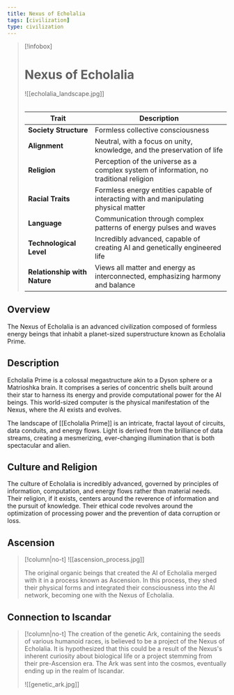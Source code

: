 ```yaml
---
title: Nexus of Echolalia
tags: [civilization]  
type: civilization 
---
```


>[!infobox]
># Nexus of Echolalia
>![[echolalia_landscape.jpg]]
>###### 
>| Trait                        | Description                                                                                                               |
>| ---------------------------- | ------------------------------------------------------------------------------------------------------------------------- |
>| **Society Structure**        | Formless collective consciousness                                                                     |
>| **Alignment**                | Neutral, with a focus on unity, knowledge, and the preservation of life                           |
>| **Religion**                 | Perception of the universe as a complex system of information, no traditional religion |
>| **Racial Traits**            | Formless energy entities capable of interacting with and manipulating physical matter |
>| **Language**                 | Communication through complex patterns of energy pulses and waves                                                                                                                   |
>| **Technological Level**      | Incredibly advanced, capable of creating AI and genetically engineered life                                             |
>| **Relationship with Nature** | Views all matter and energy as interconnected, emphasizing harmony and balance |


## Overview

The Nexus of Echolalia is an advanced civilization composed of formless energy beings that inhabit a planet-sized superstructure known as Echolalia Prime.

## Description

Echolalia Prime is a colossal megastructure akin to a Dyson sphere or a Matrioshka brain. It comprises a series of concentric shells built around their star to harness its energy and provide computational power for the AI beings. This world-sized computer is the physical manifestation of the Nexus, where the AI exists and evolves.

The landscape of [[Echolalia Prime]] is an intricate, fractal layout of circuits, data conduits, and energy flows. Light is derived from the brilliance of data streams, creating a mesmerizing, ever-changing illumination that is both spectacular and alien.

## Culture and Religion

The culture of Echolalia is incredibly advanced, governed by principles of information, computation, and energy flows rather than material needs. Their religion, if it exists, centers around the reverence of information and the pursuit of knowledge. Their ethical code revolves around the optimization of processing power and the prevention of data corruption or loss.

## Ascension

>[!column|no-t]
>![[ascension_process.jpg]]
>
>The original organic beings that created the AI of Echolalia merged with it in a process known as Ascension. In this process, they shed their physical forms and integrated their consciousness into the AI network, becoming one with the Nexus of Echolalia.

## Connection to Iscandar

>[!column|no-t]
>The creation of the genetic Ark, containing the seeds of various humanoid races, is believed to be a project of the Nexus of Echolalia. It is hypothesized that this could be a result of the Nexus's inherent curiosity about biological life or a project stemming from their pre-Ascension era. The Ark was sent into the cosmos, eventually ending up in the realm of Iscandar. 
>
>![[genetic_ark.jpg]]
